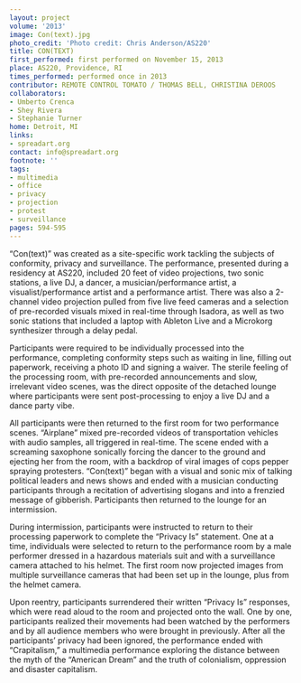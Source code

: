 ```yaml
---
layout: project
volume: '2013'
image: Con(text).jpg
photo_credit: 'Photo credit: Chris Anderson/AS220'
title: CON(TEXT)
first_performed: first performed on November 15, 2013
place: AS220, Providence, RI
times_performed: performed once in 2013
contributor: REMOTE CONTROL TOMATO / THOMAS BELL, CHRISTINA DEROOS
collaborators:
- Umberto Crenca
- Shey Rivera
- Stephanie Turner
home: Detroit, MI
links:
- spreadart.org
contact: info@spreadart.org
footnote: ''
tags:
- multimedia
- office
- privacy
- projection
- protest
- surveillance
pages: 594-595
---
```


“Con(text)” was created as a site-specific work tackling the subjects of conformity, privacy and surveillance. The performance, presented during a residency at AS220, included 20 feet of video projections, two sonic stations, a live DJ, a dancer, a musician/performance artist, a visualist/performance artist and a performance artist. There was also a 2-channel video projection pulled from five live feed cameras and a selection of pre-recorded visuals mixed in real-time through Isadora, as well as two sonic stations that included a laptop with Ableton Live and a Microkorg synthesizer through a delay pedal.

Participants were required to be individually processed into the performance, completing conformity steps such as waiting in line, filling out paperwork, receiving a photo ID and signing a waiver. The sterile feeling of the processing room, with pre-recorded announcements and slow, irrelevant video scenes, was the direct opposite of the detached lounge where participants were sent post-processing to enjoy a live DJ and a dance party vibe.

All participants were then returned to the first room for two performance scenes. “Airplane” mixed pre-recorded videos of transportation vehicles with audio samples, all triggered in real-time. The scene ended with a screaming saxophone sonically forcing the dancer to the ground and ejecting her from the room, with a backdrop of viral images of cops pepper spraying protesters. “Con(text)” began with a visual and sonic mix of talking political leaders and news shows and ended with a musician conducting participants through a recitation of advertising slogans and into a frenzied message of gibberish. Participants then returned to the lounge for an intermission.

During intermission, participants were instructed to return to their processing paperwork to complete the “Privacy Is” statement. One at a time, individuals were selected to return to the performance room by a male performer dressed in a hazardous materials suit and with a surveillance camera attached to his helmet. The first room now projected images from multiple surveillance cameras that had been set up in the lounge, plus from the helmet camera.

Upon reentry, participants surrendered their written “Privacy Is” responses, which were read aloud to the room and projected onto the wall. One by one, participants realized their movements had been watched by the performers and by all audience members who were brought in previously. After all the participants’ privacy had been ignored, the performance ended with “Crapitalism,” a multimedia performance exploring the distance between the myth of the “American Dream” and the truth of colonialism, oppression and disaster capitalism.
